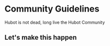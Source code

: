 # Community Guidelines

Hubot is not dead, long live the Hubot Community

## Let's make this happen
